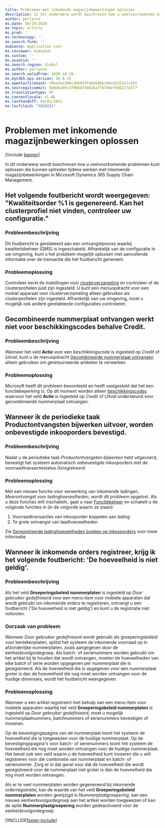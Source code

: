 ```yaml
---
title: Problemen met inkomende magazijnbewerkingen oplossen
description: In dit onderwerp wordt beschreven hoe u veelvoorkomende problemen kunt oplossen die kunnen optreden tijdens werken met inkomende magazijnbewerkingen in Microsoft Dynamics 365 Supply Chain Management.
author: perlynne
ms.date: 10/19/2020
ms.topic: article
ms.prod: ''
ms.technology: ''
ms.search.form: ''
audience: Application user
ms.reviewer: kamaybac
ms.custom: ''
ms.assetid: ''
ms.search.region: Global
ms.author: perlynne
ms.search.validFrom: 2020-10-19
ms.dyn365.ops.version: 10.0.15
ms.openlocfilehash: f0ea2ee208cdbb8f9fa6668bbcb6e15252a7c1b1
ms.sourcegitcommit: 0e8db169c3f90bd750826af76709ef5d621fd377
ms.translationtype: HT
ms.contentlocale: nl-NL
ms.lasthandoff: 04/01/2021
ms.locfileid: "5828221"
---
```

# <a name="troubleshoot-inbound-warehouse-operations"></a>Problemen met inkomende magazijnbewerkingen oplossen

[!include [banner](../includes/banner.md)]

In dit onderwerp wordt beschreven hoe u veelvoorkomende problemen kunt oplossen die kunnen optreden tijdens werken met inkomende magazijnbewerkingen in Microsoft Dynamics 365 Supply Chain Management.

## <a name="i-receive-the-following-error-message-quality-order-1-has-been-generated-cluster-profile-could-not-be-found-please-check-your-configuration"></a>Het volgende foutbericht wordt weergegeven: "Kwaliteitsorder %1 is gegenereerd. Kan het clusterprofiel niet vinden, controleer uw configuratie."

### <a name="issue-description"></a>Probleembeschrijving

Dit foutbericht is gerelateerd aan een ontvangstproces waarbij kwaliteitsbeheer (QMS) is ingeschakeld. Afhankelijk van de configuratie in uw omgeving, kunt u het probleem mogelijk oplossen met aanvullende informatie over de transactie die het foutbericht genereert.

### <a name="issue-resolution"></a>Probleemoplossing

Controleer eerst de instellingen voor [clusterverzameling](set-up-cluster-picking.md) en controleer of de clusterprofielen juist zijn ingesteld. U kunt een menuopdracht voor een mobiel apparaat voor clusterverzameling alleen gebruiken als clusterprofielen zijn ingesteld. Afhankelijk van uw omgeving, moet u mogelijk ook andere gerelateerde configuraties controleren.

## <a name="mixed-license-plate-receiving-doesnt-work-for-any-disposition-code-except-credit"></a>Gecombineerde nummerplaat ontvangen werkt niet voor beschikkingscodes behalve Credit.

### <a name="issue-description"></a>Probleembeschrijving

Wanneer het veld **Actie** voor een beschikkingscode is ingesteld op *Credit* of *Uitval*, kunt u de menuopdracht [Gecombineerde nummerplaat ontvangen](mixed-license-plate-receiving.md) alleen gebruiken om geretourneerde artikelen te verwerken.

### <a name="issue-resolution"></a>Probleemoplossing

Microsoft heeft dit probleem beoordeeld en heeft vastgesteld dat het een functiebeperking is. Op dit moment worden alleen [beschikkingscodes](../service-management/set-up-disposition-codes.md) waarvoor het veld **Actie** is ingesteld op *Credit* of *Uitval* ondersteund voor gecombineerde nummerplaat ontvangen.

## <a name="when-i-run-the-update-product-receipts-periodic-task-unconfirmed-purchase-orders-are-confirmed"></a>Wanneer ik de periodieke taak Productontvangsten bijwerken uitvoer, worden onbevestigde inkooporders bevestigd.

### <a name="issue-description"></a>Probleembeschrijving

Nadat u de periodieke taak *Productontvangsten bijwerken* hebt uitgevoerd, bevestigt het systeem automatisch onbevestigde inkooporders met de voorraadtransactiestatus *Geregistreerd*.

### <a name="issue-resolution"></a>Probleemoplossing

Met een nieuwe functie voor verwerking van inkomende ladingen, *Meerontvangst voor ladinghoeveelheden*, wordt dit probleem opgelost. Als u deze functies wilt inschakeln, gaat u naar [Functiebeheer](../../fin-ops-core/fin-ops/get-started/feature-management/feature-management-overview.md) en schakelt u de volgende functies in (in de volgorde waarin ze staan):

1. Voorraadtransacties van inkooporder koppelen aan lading
1. Te grote ontvangst van laadhoeveelheden

Zie [Geregistreerde ladinghoeveelheden boeken op inkooporders](inbound-load-handling.md#post-registered-quantities) voor meer informatie.

## <a name="when-i-register-inbound-orders-i-receive-the-following-error-message-the-quantity-is-not-valid"></a>Wanneer ik inkomende orders registreer, krijg ik het volgende foutbericht: 'De hoeveelheid is niet geldig'.

### <a name="issue-description"></a>Probleembeschrijving

Als het veld **Groeperingsbeleid nummerplaten** is ingesteld op *Door gebruiker gedefinieerd* voor een menu-item voor mobiele apparaten dat wordt gebruikt om inkomende orders te registreren, ontvangt u een foutbericht ('De hoeveelheid is niet geldig') en kunt u de registratie niet voltooien.

### <a name="issue-cause"></a>Oorzaak van probleem

Wanneer *Door gebruiker gedefinieerd* wordt gebruikt als groeperingsbeleid voor kentekenplaten, splitst het systeem de inkomende voorraad op in afzonderlijke nummerplaten, zoals aangegeven door de eenheidsvolgordegroep. Als batch- of serienummers worden gebruikt om het artikel bij te houden dat wordt ontvangen, moeten de hoeveelheden van elke batch of serie worden opgegeven per nummerplaat die is geregistreerd. Als de hoeveelheid die is opgegeven voor een nummerplaat groter is dan de hoeveelheid die nog moet worden ontvangen voor de huidige dimensies, wordt het foutbericht weergegeven.

### <a name="issue-resolution"></a>Probleemoplossing

Wanneer u een artikel registreert met behulp van een menu-item voor mobiele apparaten waarbij het veld **Groeperingsbeleid nummerplaten** is ingesteld op *Door gebruiker gedefinieerd*, moet u mogelijk nummerplaatnummers, batchnummers of serienummers bevestigen of invoeren.

Op de bevestigingspagina van de nummerplaat toont het systeem de hoeveelheid die is toegewezen voor de huidige nummerplaat. Op de bevestigingspagina's voor batch- of serienummers toont het systeem de hoeveelheid die nog moet worden ontvangen voor de huidige nummerplaat. Het bevat ook een veld waarin u de hoeveelheid kunt invoeren die u wilt registreren voor die combinatie van nummerplaat en batch- of serienummer. Zorg er in dat geval voor dat de hoeveelheid die wordt geregistreerd voor de nummerplaat niet groter is dan de hoeveelheid die nog moet worden ontvangen.

Als er te veel nummerplaten worden gegenereerd bij inkomende orderregistratie, kan de waarde van het veld **Groeperingsbeleid nummerplaten** worden gewijzigd in *Nummerplaatgroepering*, kan een nieuwe eenheidsvolgordegroep aan het artikel worden toegewezen of kan de optie **Nummerplaatgroepering** worden gedeactiveerd voor de eenheidsvolgordegroep.

[!INCLUDE[footer-include](../../includes/footer-banner.md)]
